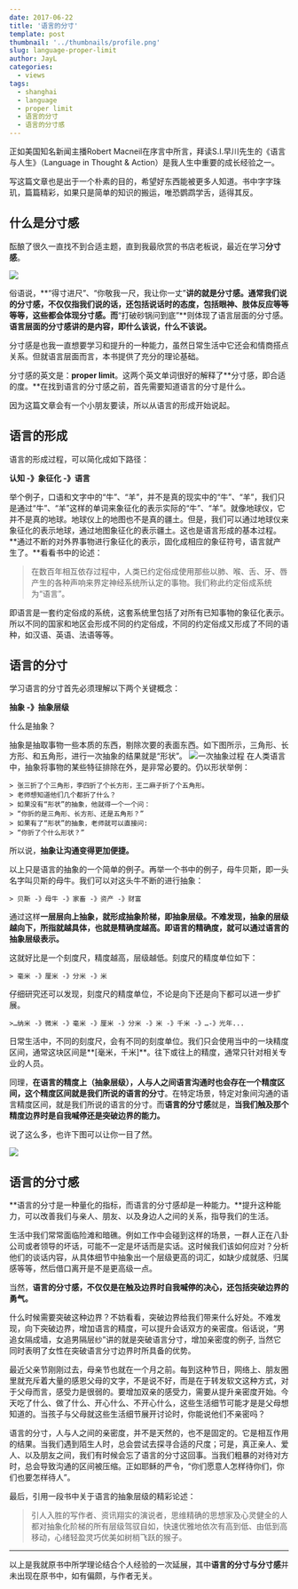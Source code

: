 ```yaml
---
date: 2017-06-22
title: '语言的分寸'
template: post
thumbnail: '../thumbnails/profile.png'
slug: language-proper-limit
author: JayL
categories:
  - views
tags:
  - shanghai
  - language
  - proper limit
  - 语言的分寸
  - 语言的分寸感
---
```


正如美国知名新闻主播Robert Macneil在序言中所言，拜读S.I.早川先生的《语言与人生》（Language in Thought & Action）是我人生中重要的成长经验之一。

写这篇文章也是出于一个朴素的目的，希望好东西能被更多人知道。书中字字珠玑，篇篇精彩，如果只是简单的知识的搬运，唯恐鹦鹉学舌，适得其反。

## 什么是分寸感

酝酿了很久一直找不到合适主题，直到我最欣赏的书店老板说，最近在学习**分寸感**。

![](../images/lang01.jpg)

俗语说，**“得寸进尺”、“你敬我一尺，我让你一丈”**讲的就是分寸感。通常我们说的分寸感，不仅仅指我们说的话，还包括说话时的态度，包括眼神、肢体反应等等等等，这些都会体现分寸感。而**“打破砂锅问到底”**则体现了语言层面的分寸感。**语言层面的分寸感讲的是内容，即什么该说，什么不该说。**

分寸感是也我一直想要学习和提升的一种能力，虽然日常生活中它还会和情商搭点关系。但就语言层面而言，本书提供了充分的理论基础。

分寸感的英文是：**proper limit**。这两个英文单词很好的解释了**分寸感，即合适的度。**在找到语言的分寸感之前，首先需要知道语言的分寸是什么。

因为这篇文章会有一个小朋友要读，所以从语言的形成开始说起。

## 语言的形成

语言的形成过程，可以简化成如下路径：

**认知 -》象征化 -》语言**

举个例子，口语和文字中的“牛”、“羊”，并不是真的现实中的“牛”、“羊”，我们只是通过“牛”、“羊”这样的单词来象征化的表示实际的“牛”、“羊”。就像地球仪，它并不是真的地球。地球仪上的地图也不是真的疆土。但是，我们可以通过地球仪来象征化的表示地球，通过地图象征化的表示疆土。这也是语言形成的基本过程。**通过不断的对外界事物进行象征化的表示，固化成相应的象征符号，语言就产生了。**看看书中的论述：

> 在数百年相互依存过程中，人类已约定俗成使用那些以肺、喉、舌、牙、唇产生的各种声响来界定神经系统所认定的事物。我们称此约定俗成系统为“语言”。

即语言是一套约定俗成的系统，这套系统里包括了对所有已知事物的象征化表示。所以不同的国家和地区会形成不同的约定俗成，不同的约定俗成又形成了不同的语种，如汉语、英语、法语等等。

## 语言的分寸

学习语言的分寸首先必须理解以下两个关键概念：

**抽象 -》抽象层级**

什么是抽象？

抽象是抽取事物一些本质的东西，剔除次要的表面东西。如下图所示，三角形、长方形、和五角形，进行一次抽象的结果就是“形状”。
![一次抽象过程](../images/lang02.png)
在人类语言中，抽象将事物的某些特征排除在外，是非常必要的。仍以形状举例：

````
> 张三折了个三角形，李四折了个长方形，王二麻子折了个五角形。
> 老师想知道他们几个都折了什么？
> 如果没有“形状”的抽象，他就得一个一个问：
> “你折的是三角形、长方形、还是五角形？”
> 如果有了“形状”的抽象，老师就可以直接问:
> “你折了个什么形状？”
````

所以说，**抽象让沟通变得更加便捷。**

以上只是语言的抽象的一个简单的例子。再举一个书中的例子，母牛贝斯，即一头名字叫贝斯的母牛。我们可以对这头牛不断的进行抽象：

````
> 贝斯 -》母牛 -》家畜 -》资产 -》财富
````

通过这样**一层层向上抽象，就形成抽象阶梯，即抽象层级。**不难发现，抽象的层级越向下，所指就越具体，也就是精确度越高。即**语言的精确度，就可以通过语言的抽象层级表示。**

这就好比是一个刻度尺，精度越高，层级越低。刻度尺的精度单位如下：

````
> 毫米 -》厘米 -》分米 -》米
````

仔细研究还可以发现，刻度尺的精度单位，不论是向下还是向下都可以进一步扩展。

````
>…纳米 -》微米 -》毫米 -》厘米 -》分米 -》米 -》千米 -》…-》光年...
````

日常生活中，不同的刻度尺，会有不同的刻度单位。我们只会使用当中的一块精度区间，通常这块区间是**[毫米，千米]**。往下或往上的精度，通常只针对相关专业的人员。

同理，**在语言的精度上（抽象层级），人与人之间语言沟通时也会存在一个精度区间，**这个精度区间就是我们所说的**语言的分寸**。在特定场景，特定对象间沟通的语言精度区间，就是我们所说的语言的分寸。而**语言的分寸感**就是，**当我们触及那个精度边界时是自我喊停还是突破边界的能力。**

说了这么多，也许下图可以让你一目了然。

![](../images/lang03.png)

## 语言的分寸感

**语言的分寸是一种量化的指标，而语言的分寸感却是一种能力。**提升这种能力，可以改善我们与亲人、朋友、以及身边人之间的关系，指导我们的生活。

生活中我们常常面临险滩和暗礁。例如工作中会碰到这样的场景，一群人正在八卦公司或者领导的坏话，可能不一定是坏话而是实话。这时候我们该如何应对？分析他们的谈话内容，从具体细节中抽象出一个层级更高的词汇，如缺少成就感、归属感等等，然后借口离开是不是更高级一点。

当然，**语言的分寸感，不仅仅是在触及边界时自我喊停的决心，还包括突破边界的勇气。**

什么时候需要突破这种边界？不妨看看，突破边界给我们带来什么好处。不难发现，向下突破边界，增加语言的精度，可以提升会话双方的亲密度。俗话说，“男追女隔成墙，女追男隔层纱”讲的就是突破语言分寸，增加亲密度的例子, 当然它同时表明了女性在突破语言分寸边界时所具备的优势。

最近父亲节刚刚过去，母亲节也就在一个月之前。每到这种节日，网络上、朋友圈里就充斥着大量的感恩父母的文字，不是说不好，而是在于转发软文这种方式，对于父母而言，感受力是很弱的。要增加双亲的感受力，需要从提升亲密度开始。今天吃了什么、做了什么、开心什么、不开心什么，这些生活细节可能才是是父母想知道的。当孩子与父母就这些生活细节展开讨论时，你能说他们不亲密吗？

语言的分寸，人与人之间的亲密度，并不是天然的，也不是固定的。它是相互作用的结果。当我们遇到陌生人时，总会尝试去探寻合适的尺度；可是，真正亲人、爱人、以及朋友之间，我们有时候会忘了语言的分寸这回事。当我们粗暴的对待对方时，总会导致沟通的区间被压缩。正如耶稣的严令，“你们愿意人怎样待你们，你们也要怎样待人”。

最后，引用一段书中关于语言的抽象层级的精彩论述：

> 引人入胜的写作者、资讯翔实的演说者，思维精确的思想家及心灵健全的人都对抽象化阶梯的所有层级驾驭自如，快速优雅地依次有高到低、由低到高移动，心绪轻盈灵巧优美如树梢飞跃的猴子。

***

以上是我就原书中所学理论结合个人经验的一次延展，其中**语言的分寸与分寸感**并未出现在原书中，如有偏颇，与作者无关。